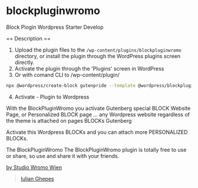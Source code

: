 # blockpluginwromo

Block Plogin Wordpress Starter Develop

== Description ==

1. Upload the plugin files to the `/wp-content/plugins/blockpluginwromo`
   directory, or install the plugin through the WordPress plugins screen directly.
2. Activate the plugin through the 'Plugins' screen in WordPress
3. Or with comand CLI to /wp-content/plugin/

```sh
npx @wordpress/create-block gutenpride --template @wordpress/blockpluginwromo
```

4. Activate - Plugin to Wordpress

With the BlockPluginWromo you activate Gutenberg special BLOCK Website Page, or Personalized BLOCK page ... any Wordpress website regardless of the theme is attached on pages BLOCKs Gutenberg

Activate this Wordpress BLOCKs and you can attach more PERSONALIZED BLOCKs.

 The BlockPluginWromo
The BlockPluginWromo plugin is totally free to use or share, so use and share it with your friends.








[by Studio Wromo Wien](https://goo.gl/maps/c4imNNKoWxkMDHfy9 "link to")

> [Iulian Ghepes](https://www.buymeacoffee.com/infowromon "link to")
